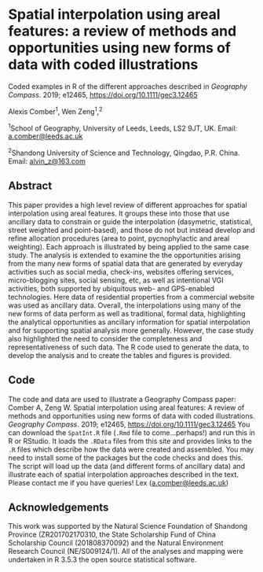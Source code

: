 # Spatial interpolation using areal features: a review of methods and opportunities using new forms of data with coded illustrations
Coded examples in R of the different approaches described in *Geography Compass*. 2019; e12465, https://doi.org/10.1111/gec3.12465

Alexis Comber<sup>1</sup>, Wen Zeng<sup>1</sup>,<sup>2</sup>

<sup>1</sup>School of Geography, University of Leeds, Leeds, LS2 9JT, UK. Email: a.comber@leeds.ac.uk

<sup>2</sup>Shandong University of Science and Technology, Qingdao, P.R. China. Email: alvin_z@163.com

## Abstract 
This paper provides a high level review of different approaches for spatial interpolation using areal features. It groups these into those that use ancillary data to constrain or guide the interpolation (dasymetric, statistical, street weighted and point-based), and those do not but instead develop and refine allocation procedures (area to point, pycnophylactic and areal weighting). Each approach is illustrated by being applied to the same case study. The analysis is extended to examine the the opportunities arising from the many new forms of spatial data that are generated by everyday activities such as social media, check-ins, websites offering services, micro-blogging sites, social sensing, etc, as well as intentional VGI activities, both supported by ubiquitous web- and GPS-enabled technologies. Here data of residential properties from a commercial website was used as ancillary data. Overall, the interpolations using many of the new forms of data perform as well as traditional, formal data, highlighting the analytical opportunities as ancillary information for spatial interpolation and for supporting spatial analysis more generally. However, the case study also highlighted the need to consider the completeness and representativeness of such data. The R code used to generate the data, to develop the analysis and to create the tables and figures is provided.

## Code 
The code and data are used to illustrate a Geography Compass paper: Comber A, Zeng W. Spatial interpolation using areal features: A review of methods and opportunities using new forms of data with coded illustrations. *Geography Compass*. 2019; e12465, https://doi.org/10.1111/gec3.12465
You can download the `SpatInt.R` file (`.Rmd` file to come...perhaps!) and run this in R or RStudio. It loads the `.RData` files from this site and provides links to the `.R` files which describe how the data were created and assembled. You may need to install some of the packages but the code checks and does this. The script will load up the data (and different forms of ancillary data) and illustrate each of spatial interpolation approaches described in the text. Please contact me if you have queries! Lex (a.comber@leeds.ac.uk)

## Acknowledgements
This work was supported by the Natural Science Foundation of Shandong Province (ZR201702170310, the State Scholarship Fund of China Scholarship Council (201808370092) and the Natural Environment Research Council (NE/S009124/1). All of the analyses and mapping were undertaken in R 3.5.3 the open source statistical software.
